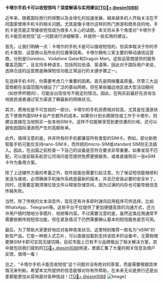 **卡塔尔手机卡可以收短信吗？深度解读与实用建议[[TG💪+ @esim1088](https://t.me/s/esim1088)]**

近年来，随着国际旅行的频繁以及全球化的加速发展，越来越多的人开始关注在不同国家使用手机卡的相关问题。尤其是像卡塔尔这样的热门旅游和商务目的地，手机卡是否能正常接收短信成为很多人关心的话题。本文将从多个角度对“卡塔尔手机卡能否收短信”这一问题进行详细解答，并提供一些实用的建议。

首先，让我们明确一点：卡塔尔的手机卡是可以接收短信的，但具体取决于你的手机卡类型、运营商以及所处的位置等因素。卡塔尔拥有三家主要的移动通信运营商，分别是Ooredoo、Vodafone Qatar和Dragon Mart。这些运营商提供的服务覆盖范围广，且支持多种语言，包括阿拉伯语、英语等，因此对于国际用户来说，选择合适的运营商是确保短信功能正常运行的关键步骤之一。

在选择手机卡时，你需要考虑几个重要的因素。首先是网络覆盖质量。尽管三大运营商都在全国范围内铺设了广泛的基站网络，但在某些偏远地区或大型活动期间（如世界杯期间），可能会出现信号不稳定的情况。因此，在购买前最好先咨询当地居民或者通过官方渠道了解最新的网络状况。

其次，费用也是不可忽视的一部分。卡塔尔的手机资费相对较高，尤其是在漫游状态下使用外国SIM卡会产生额外的成本。如果你计划长期居住或工作于卡塔尔，则建议直接在当地购买一张本地SIM卡。这样不仅能够享受到更优惠的价格，还可以避免因国际漫游而产生的高额账单。

此外，值得注意的是，并非所有的手机都兼容所有类型的SIM卡。例如，部分新款智能手机可能仅支持nano-SIM卡，而传统的micro-SIM或standard SIM则无法插入。因此，在出国之前检查一下自己的设备是否符合要求非常重要。如果发现不匹配，可以提前联系航空公司询问是否提供免费更换服务，或者直接购买一张eSIM卡作为备用方案。

除了上述硬件方面的考量之外，软件层面也需要引起注意。为了保证短信能够顺利发送与接收，必须确保手机操作系统是最新的版本，并且已安装必要的安全补丁。同时，还需要定期清理垃圾文件以释放存储空间，因为过满的内存也可能导致信息传输失败。

当然，除了传统的文本消息外，现在还有许多即时通讯应用程序可供选择，比如WhatsApp、Telegram等。这些平台不仅提供了更加便捷高效的沟通方式，还允许用户随时随地分享图片、视频等内容。不过需要注意的是，虽然这类应用通常不需要依赖传统短信功能，但在紧急情况下仍然需要确认基本的短信服务是否可用。

最后，为了帮助大家更好地应对各种突发状况，这里特别推荐一款名为“eSIM”的新型产品。它是一种嵌入式芯片，可以直接加载到支持该技术的设备中，无需物理更换SIM卡即可实现无缝切换。目前市面上已有不少品牌推出了相关解决方案，其中就包括我们提到的[TG💪+ @esim1088](https://t.me/s/esim1088)频道，里面汇集了大量的相关信息及用户反馈，值得一看！

总之，“卡塔尔手机卡能否收短信”这个问题并没有绝对的答案，而是需要根据具体情况来判断。希望本文所提供的信息能够对你有所帮助，在未来无论是旅行还是出差都能更加从容地面对各种挑战！[[TG💪+ @esim1088](https://t.me/s/esim1088) ![Image](https://i.postimg.cc/4NQfJmqS/Snipaste-2025-05-13-00-14-12.png)]
